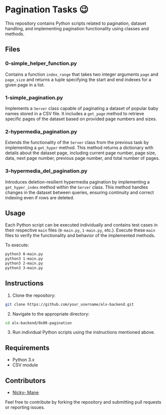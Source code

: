 # Pagination Tasks :wink:

This repository contains Python scripts related to pagination, dataset handling, and implementing pagination functionality using classes and methods.

## Files

### 0-simple_helper_function.py

Contains a function `index_range` that takes two integer arguments `page` and `page_size` and returns a tuple specifying the start and end indexes for a given page in a list.

### 1-simple_pagination.py

Implements a `Server` class capable of paginating a dataset of popular baby names stored in a CSV file. It includes a `get_page` method to retrieve specific pages of the dataset based on provided page numbers and sizes.

### 2-hypermedia_pagination.py

Extends the functionality of the `Server` class from the previous task by implementing a `get_hyper` method. This method returns a dictionary with details about the dataset page, including current page number, page size, data, next page number, previous page number, and total number of pages.

### 3-hypermedia_del_pagination.py

Introduces deletion-resilient hypermedia pagination by implementing a `get_hyper_index` method within the `Server` class. This method handles changes in the dataset between queries, ensuring continuity and correct indexing even if rows are deleted.

## Usage

Each Python script can be executed individually and contains test cases in their respective `main` files (`0-main.py`, `1-main.py`, etc.). Execute these `main` files to verify the functionality and behavior of the implemented methods.

To execute:

```bash
python3 0-main.py
python3 1-main.py
python3 2-main.py
python3 3-main.py
```

## Instructions

1. Clone the repository:

```bash
git clone https://github.com/your_username/alx-backend.git
```

2. Navigate to the appropriate directory:

```bash
cd alx-backend/0x00-pagination
```

3. Run individual Python scripts using the instructions mentioned above.

## Requirements

- Python 3.x
- CSV module

## Contributors

- [Nicky- Mane](https://github.com/Nicholas2023)

Feel free to contribute by forking the repository and submitting pull requests or reporting issues.

